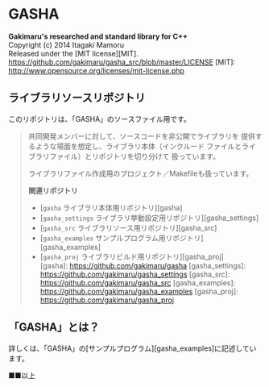 GASHA
====
**Gakimaru's researched and standard library for C++**  
Copyright (c) 2014 Itagaki Mamoru  
Released under the [MIT license][MIT].
<https://github.com/gakimaru/gasha_src/blob/master/LICENSE>
[MIT]: http://www.opensource.org/licenses/mit-license.php

ライブラリソースリポジトリ
---
このリポジトリは、「GASHA」のソースファイル用です。  
> 共同開発メンバーに対して、ソースコードを非公開でライブラリを
> 提供するような場面を想定し、ライブラリ本体（インクルード
> ファイルとライブラリファイル）とリポジトリを切り分けて
> 扱っています。  
> 
> ライブラリファイル作成用のプロジェクト／Makefileも扱っています。
> 
> **関連リポジトリ**
> * [`gasha` ライブラリ本体用リポジトリ][gasha]  
> * [`gasha_settings` ライブラリ挙動設定用リポジトリ][gasha_settings]  
> * [`gasha_src` ライブラリソース用リポジトリ][gasha_src]  
> * [`gasha_examples` サンプルプログラム用リポジトリ][gasha_examples]  
> * [`gasha_proj` ライブラリビルド用リポジトリ][gasha_proj]  
[gasha]: https://github.com/gakimaru/gasha
[gasha_settings]: https://github.com/gakimaru/gasha_settings
[gasha_src]: https://github.com/gakimaru/gasha_src
[gasha_examples]: https://github.com/gakimaru/gasha_examples
[gasha_proj]: https://github.com/gakimaru/gasha_proj

「GASHA」とは？
---
詳しくは、「GASHA」の[サンプルプログラム][gasha_examples]に記述しています。

■■以上
